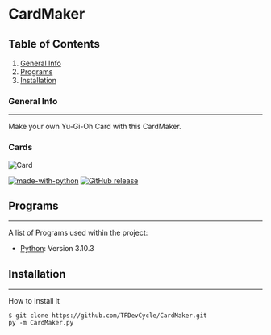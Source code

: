 # CardMaker

## Table of Contents
1. [General Info](#general-info)
2. [Programs](#programs)
3. [Installation](#installation)

### General Info
***
Make your own Yu-Gi-Oh Card with this CardMaker.
### Cards
![Card](https://github.com/TFDevCycle/CardMaker/blob/b17bef73996d2d82d7f68361af04289b6802afdc/output/Galaxy_Guard_Mk3.png)
           
[![made-with-python](https://img.shields.io/badge/Made%20with-Python-1f425f.svg)](https://www.latex-project.org/)
[![GitHub release](https://img.shields.io/github/release/philipempl/modern-latex-cv.svg)](https://GitHub.com/philipempl/modern-latex-cv/releases/)
## Programs
***
A list of Programs used within the project:
* [Python](https://www.python.org/): Version 3.10.3

## Installation
***
How to Install it
```
$ git clone https://github.com/TFDevCycle/CardMaker.git
py -m CardMaker.py
```
